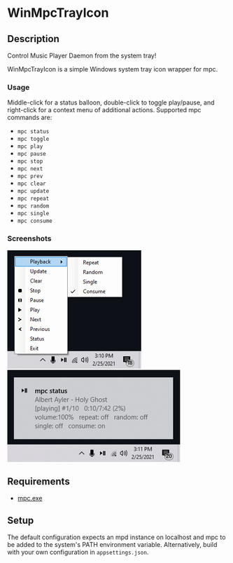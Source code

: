 # WinMpcTrayIcon

## Description
Control Music Player Daemon from the system tray!

WinMpcTrayIcon is a simple Windows system tray icon wrapper for mpc.

### Usage

Middle-click for a status balloon, double-click to toggle play/pause, and right-click for a context menu of additional actions. Supported mpc commands are:
* `mpc status`
* `mpc toggle`
* `mpc play`
* `mpc pause`
* `mpc stop`
* `mpc next`
* `mpc prev`
* `mpc clear`
* `mpc update`
* `mpc repeat`
* `mpc random`
* `mpc single`
* `mpc consume`

### Screenshots
![Context menu](https://github.com/clkmsc/WinMpcTrayIcon/blob/master/images/2.png?raw=true)
![Status tooltip](https://github.com/clkmsc/WinMpcTrayIcon/blob/master/images/1.png?raw=true)

## Requirements

* [mpc.exe](https://www.musicpd.org/download/mpc/0/)

## Setup

The default configuration expects an mpd instance on localhost and mpc to be added to the system's PATH environment variable. Alternatively, build with your own configuration in `appsettings.json`.
